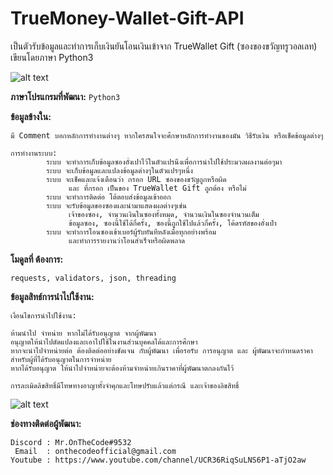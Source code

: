 # TrueMoney-Wallet-Gift-API
เป็นตัวรับข้อมูลและทำการเก็บเงินยันโอนเงินเข้าจาก TrueWallet Gift (ซองของขวัญทรูวอลเลท) เขียนโดยภาษา Python3

![alt text](https://cdn.discordapp.com/attachments/832998577164124190/853560900107239515/OnTheCodeTrueWalletGiftAPI.png)

**ภาษาโปรแกรมที่พัฒนา:** `Python3`

**ข้อมูลข้างใน:**
    
`มี Comment บอกหลักการทำงานต่างๆ หากใครสนใจจะศึกษาหลักการทำงานของมัน วิธีรับเงิน หรือเช็คข้อมูลต่างๆ`
    
    การทำงานระบบ:
            ระบบ จะทำการเก็บข้อมูลซองอั่งเปาไว้ในตัวแปรนึงเพื่อการนำไปใช้ประมวลผลงานต่อๆมา
            ระบบ จะเก็บข้อมูลและแปลงข้อมูลต่างๆในตัวแปรๆหนึ่ง
            ระบบ จะเช็คและแจ้งเตือนว่า กรอก URL ซองของขวัญถูกหรือผิด
                 และ ที่กรอก เป็นของ TrueWallet Gift ถูกต้อง หรือไม่   
            ระบบ จะทำการติดต่อ โต้ตอบส่งข้อมูลเข้าออก
            ระบบ จะรับข้อมูลของซองและนำมาแสดงผลต่างๆเช่น
                 เจ้าของซอง, จำนวนเงินในซองทั้งหมด, จำนวนเงินในซองจำนวนเต็ม
                 ข้อมูลซอง, ซองนี้ใช้ได้กี่ครั้ง, ซองนี้ถูกใช้ไปแล้วกี่ครั้ง, โค้ดรหัสของอั่งเป่า 
            ระบบ จะทำการโอนซองเข้าเบอร์ผู้รับทันทีหลังเมื่อทุกอย่างพร้อม
                 และทำการรายงานว่าโอนสำเร็จหรือผิดพลาด

**โมดูลที่ ต้องการ:**

    requests, validators, json, threading


**ข้อมูลสิทธ์การนำไปใช้งาน:**

    เงื่อนไขการนำไปใช้งาน:

    ห้ามนำไป จำหน่าย หากไม่ได้รับอนุญาต จากผู้พัฒนา
    อนุญาตให้นำไปดัดแปลงและเอาไปใช้ในงานส่วนบุคคลได้และการศึกษา
    หากจะนำไปจำหน่ายต่อ ต้องติดต่ออย่างชัดเจน กับผู้พัฒนา เพื่อรอรับ การอนุญาต และ ผู้พัฒนาจะกำหนดราคาสำหรับผู้ที่ได้รับอนุญาตในการจำหน่าย
    หากได้รับอนุญาต ให้นำไปจำหน่ายจะต้องห้ามจำหน่ายเกินราคาที่ผู้พัฒนาตกลงกันไว้

    การละเมิดลิขสิทธิ์มีโทษทางอาญาทั้งจำคุกและโทษปรับแล้วแต่กรณี และเจ้าของลิขสิทธิ์
    
![alt text](https://thumbs.gfycat.com/EducatedHauntingAnemoneshrimp-mobile.gif)
    
**ช่องทางติดต่อผู้พัฒนา:**
    
    Discord : Mr.OnTheCode#9532
     Email  : onthecodeofficial@gmail.com
    Youtube : https://www.youtube.com/channel/UCR36RiqSuLNS6P1-aTjO2aw
    

